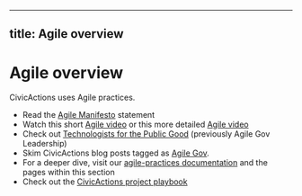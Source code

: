 ______________________________________________________________________

## title: Agile overview

# Agile overview

CivicActions uses Agile practices.

- Read the [Agile Manifesto](http://agilemanifesto.org/) statement
- Watch this short [Agile video](https://youtu.be/AsFMHnSfI2I) or this more detailed [Agile video](https://youtu.be/Z9QbYZh1YXY)
- Check out [Technologists for the Public Good](https://www.publicgood.tech/) (previously Agile Gov Leadership)
- Skim CivicActions blog posts tagged as [Agile Gov](https://medium.com/civicactions/tagged/agile-government).
- For a deeper dive, visit our [agile-practices documentation](agile-practices.md) and the pages within this section
- Check out the [CivicActions project playbook](https://trello.com/b/qyI4wa18/template-civicactions-project-playbook)
